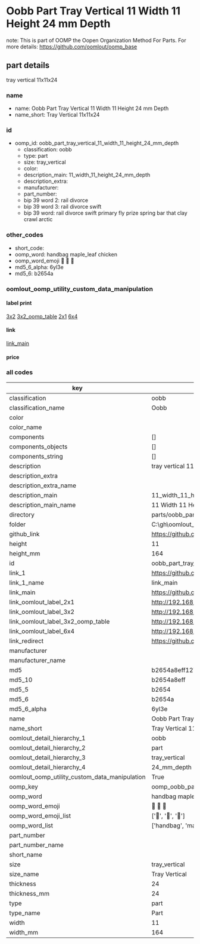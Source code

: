 # Oobb Part Tray Vertical 11 Width 11 Height 24 mm Depth  

note: This is part of OOMP the Oopen Organization Method For Parts. For more details: https://github.com/oomlout/oomp_base

##  part details
  



tray vertical 11x11x24



### name
* name: Oobb Part Tray Vertical 11 Width 11 Height 24 mm Depth
* name_short: Tray Vertical 11x11x24 
### id
* oomp_id: oobb_part_tray_vertical_11_width_11_height_24_mm_depth
  * classification: oobb
  * type: part
  * size: tray_vertical
  * color: 
  * description_main: 11_width_11_height_24_mm_depth
  * description_extra: 
  * manufacturer: 
  * part_number: 
  * bip 39 word 2: rail divorce
  * bip 39 word 3: rail divorce swift
  * bip 39 word: rail divorce swift primary fly prize spring bar that clay crawl arctic

### other_codes
* short_code: 
* oomp_word: handbag maple_leaf chicken
* oomp_word_emoji :handbag: :maple_leaf: :chicken:
* md5_6_alpha: 6yl3e
* md5_6: b2654a






### oomlout_oomp_utility_custom_data_manipulation
#### label print
[3x2](http://192.168.1.245:1112/?label=oomp%206yl3e)
[3x2_oomp_table](http://192.168.1.108:1112/?label=oomp%206yl3e)
[2x1](http://192.168.1.242:1112/?label=oomp%206yl3e)
[6x4](http://192.168.1.55:1112/?label=oomp%206yl3e)    

#### link

[link_main](https://github.com/oomlout/oomlout_oobb_version_4_generated_parts/tree/main/navigation_oomp/oobb/part/tray_vertical/11_width_11_height_24_mm_depth/part)                              

#### price







### all codes 
| key | value |  
| --- | --- |  
| classification | oobb |  
| classification_name | Oobb |  
| color |  |  
| color_name |  |  
| components | [] |  
| components_objects | [] |  
| components_string | [] |  
| description | tray vertical 11x11x24 |  
| description_extra |  |  
| description_extra_name |  |  
| description_main | 11_width_11_height_24_mm_depth |  
| description_main_name | 11 Width 11 Height 24 mm Depth |  
| directory | parts/oobb_part_tray_vertical_11_width_11_height_24_mm_depth |  
| folder | C:\gh\oomlout_oobb_version_4_generated_parts\parts\oobb_part_tray_vertical_11_width_11_height_24_mm_depth |  
| github_link | https://github.com/oomlout/oomlout_oomp_part_src/tree/main/parts/oobb_part_tray_vertical_11_width_11_height_24_mm_depth |  
| height | 11 |  
| height_mm | 164 |  
| id | oobb_part_tray_vertical_11_width_11_height_24_mm_depth |  
| link_1 | https://github.com/oomlout/oomlout_oobb_version_4_generated_parts/tree/main/navigation_oomp/oobb/part/tray_vertical/11_width_11_height_24_mm_depth/part |  
| link_1_name | link_main |  
| link_main | https://github.com/oomlout/oomlout_oobb_version_4_generated_parts/tree/main/navigation_oomp/oobb/part/tray_vertical/11_width_11_height_24_mm_depth/part |  
| link_oomlout_label_2x1 | http://192.168.1.242:1112/?label=oomp%206yl3e |  
| link_oomlout_label_3x2 | http://192.168.1.245:1112/?label=oomp%206yl3e |  
| link_oomlout_label_3x2_oomp_table | http://192.168.1.108:1112/?label=oomp%206yl3e |  
| link_oomlout_label_6x4 | http://192.168.1.55:1112/?label=oomp%206yl3e |  
| link_redirect | https://github.com/oomlout/oomlout_oobb_version_4_generated_parts/tree/main/parts/oobb_tray_vertical_11_11_24 |  
| manufacturer |  |  
| manufacturer_name |  |  
| md5 | b2654a8eff127a66ad2cfaabb7900587 |  
| md5_10 | b2654a8eff |  
| md5_5 | b2654 |  
| md5_6 | b2654a |  
| md5_6_alpha | 6yl3e |  
| name | Oobb Part Tray Vertical 11 Width 11 Height 24 mm Depth |  
| name_short | Tray Vertical 11x11x24  |  
| oomlout_detail_hierarchy_1 | oobb |  
| oomlout_detail_hierarchy_2 | part |  
| oomlout_detail_hierarchy_3 | tray_vertical |  
| oomlout_detail_hierarchy_4 | 24_mm_depth |  
| oomlout_oomp_utility_custom_data_manipulation | True |  
| oomp_key | oomp_oobb_part_tray_vertical_11_width_11_height_24_mm_depth |  
| oomp_word | handbag maple_leaf chicken |  
| oomp_word_emoji | :handbag: :maple_leaf: :chicken: |  
| oomp_word_emoji_list | [':handbag:', ':maple_leaf:', ':chicken:'] |  
| oomp_word_list | ['handbag', 'maple_leaf', 'chicken'] |  
| part_number |  |  
| part_number_name |  |  
| short_name |  |  
| size | tray_vertical |  
| size_name | Tray Vertical |  
| thickness | 24 |  
| thickness_mm | 24 |  
| type | part |  
| type_name | Part |  
| width | 11 |  
| width_mm | 164 |  
